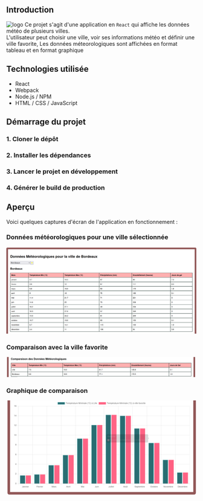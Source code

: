 
## Introduction
![logo](src/assets/images/exemple.png)
Ce projet s'agit d'une application en `React` qui affiche les données météo de plusieurs villes.  
L'utilisateur peut choisir une ville, voir ses informations météo et définir une ville favorite, Les données méteorologiques sont affichées en format tableau et en format graphique 
## Technologies utilisée
- React  
- Webpack  
- Node.js / NPM  
- HTML / CSS / JavaScript 
## Démarrage du projet
### 1. Cloner le dépôt
### 2. Installer les dépendances
### 3. Lancer le projet en développement
### 4. Générer le build de production
## Aperçu

Voici quelques captures d'écran de l'application en fonctionnement :

### Données météorologiques pour une ville sélectionnée
![Données pour une ville](src/assets/images/donnee-pour-une-ville.png)

### Comparaison avec la ville favorite
![Comparaison avec la ville favorite](src/assets/images/comparaison-avec-ville-favorite.png)

### Graphique de comparaison
![Graphique de comparaison](src/assets/images/graph-comparaison.png)
